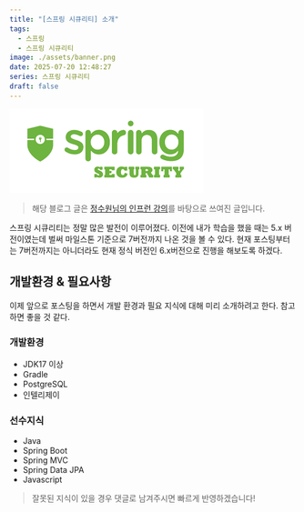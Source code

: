 ```yaml
---
title: "[스프링 시큐리티] 소개"
tags:
  - 스프링
  - 스프링 시큐리티
image: ./assets/banner.png
date: 2025-07-20 12:48:27
series: 스프링 시큐리티
draft: false
---
```


![배너 이미지](./assets/banner.png)

> 해당 블로그 글은 [정수원님의 인프런 강의](https://inf.run/63sgw)를 바탕으로 쓰여진 글입니다.

스프링 시큐리티는 정말 많은 발전이 이루어졌다. 이전에 내가 학습을 했을 때는 5.x 버전이였는데 벌써 마일스톤 기준으로 7버전까지 나온 것을 볼 수 있다. 현재 포스팅부터는 7버전까지는 아니더라도 현재 정식 버전인 6.x버전으로 진행을 해보도록 하겠다.

## 개발환경 & 필요사항

이제 앞으로 포스팅을 하면서 개발 환경과 필요 지식에 대해 미리 소개하려고 한다. 참고하면 좋을 것 같다.

### 개발환경

- JDK17 이상
- Gradle
- PostgreSQL
- 인텔리제이

### 선수지식

- Java
- Spring Boot
- Spring MVC
- Spring Data JPA
- Javascript

> 잘못된 지식이 있을 경우 댓글로 남겨주시면 빠르게 반영하겠습니다!